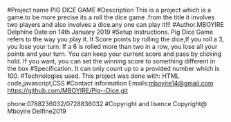 #Project name
PIG DICE GAME
#Description
This is a project which is a game.to be more precise its a roll the dice game .from the title it involves two players and also involves a dice.any one can play it!!!
#Author.MBOYIRE Delphine
Date:on 14th January 2019
#Setup instructions.
Pig Dice Game  refers to the way you play it. It Score points by rolling the dice,If you roll a 3, you lose your turn. If a 6 is rolled more than two in a row, you lose all your points and your turn. You can keep your current score and pass by clicking hold. If you want, you can set the winning score to something different in the box
#Specification.
It can only count up to a provided number which is 100.
#Technologies used.
This project was done with: HTML code,javascript,CSS
#Contact information
Emails:mboyire14@gmail.com
https://github.com/MBOYIRE/Pig--Dice.git

phone:0788236032/0728836032
#Copyright and lisence
Copyright@ Mboyire Delfine2019


